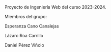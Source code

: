 Proyecto de Ingeniería Web del curso 2023-2024.

Miembros del grupo: 

Esperanza Cano Canalejas

Lázaro Roa Carrillo 

Daniel Pérez Viñolo 
